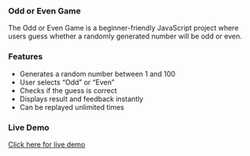 ### Odd or Even Game

   The Odd or Even Game is a beginner-friendly JavaScript project where users guess whether a randomly generated number will be odd or even.

### Features

- Generates a random number between 1 and 100
- User selects “Odd” or “Even”
- Checks if the guess is correct
- Displays result and feedback instantly
- Can be replayed unlimited times

### Live Demo
[Click here for live demo]( https://harshadino.github.io/Odd-or-Even/)


